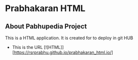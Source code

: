 <!--# Prabhakaran Rajan
 run https://rsrprabhu.github.io/prabhakaran_html.io/
 
 use this for readMe https://dillinger.io/
 
 profile creator https://rahuldkjain.github.io/gh-profile-readme-generator/ -->

# Prabhakaran HTML

<!-- ABOUT THE PROJECT -->
## About Pabhupedia Project

This is a HTML application. It is created for to deploy in git HUB

* This is the URL  [![HTML]][https://rsrprabhu.github.io/prabhakaran_html.io/] 
 
 
